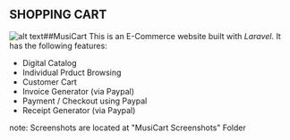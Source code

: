 ## SHOPPING CART
![alt text](https://github.com/allysonmaetubtub17/E-CommerceActivity_Tubtub_MusiCart/blob/master/public/img/musicart1.png "MusiCart Logo")##MusiCart
This is an E-Commerce website built with *Laravel*. It has the following features:
- Digital Catalog
- Individual Prduct Browsing
- Customer Cart
- Invoice Generator (via Paypal)
- Payment / Checkout using Paypal
- Receipt Generator (via Paypal)

note: Screenshots are located at "MusiCart Screenshots" Folder
